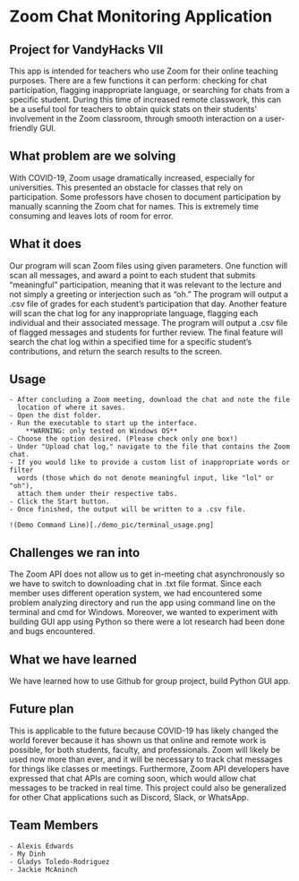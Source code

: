 # Zoom Chat Monitoring Application

## Project for VandyHacks VII

This app is intended for teachers who use Zoom for their online teaching purposes.
There are a few functions it can perform: checking for chat participation, flagging
inappropriate language, or searching for chats from a specific student. During this
time of increased remote classwork, this can be a useful tool for teachers to
obtain quick stats on their students' involvement in the Zoom classroom, through
smooth interaction on a user-friendly GUI.

## What problem are we solving

With COVID-19, Zoom usage dramatically increased, especially for universities.
This presented an obstacle for classes that rely on participation. Some professors
have chosen to document participation by manually scanning the Zoom chat for names.
This is extremely time consuming and leaves lots of room for error.

## What it does

Our program will scan Zoom files using given parameters. One function will scan
all messages, and award a point to each student that submits “meaningful”
participation, meaning that it was relevant to the lecture and not simply a
greeting or interjection such as “oh.” The program will output a .csv file of
grades for each student’s participation that day. Another feature will scan the
chat log for any inappropriate language, flagging each individual and their
associated message. The program will output a .csv file of flagged messages and
students for further review. The final feature will search the chat log within
a specified time for a specific student’s contributions, and return the search
results to the screen.

## Usage

    - After concluding a Zoom meeting, download the chat and note the file
      location of where it saves.
    - Open the dist folder.
    - Run the executable to start up the interface.
    	**WARNING: only tested on Windows OS**
    - Choose the option desired. (Please check only one box!)
    - Under "Upload chat log," navigate to the file that contains the Zoom chat.
    - If you would like to provide a custom list of inappropriate words or filter
      words (those which do not denote meaningful input, like "lol" or "oh"),
      attach them under their respective tabs.
    - Click the Start button.
    - Once finished, the output will be written to a .csv file.

    !(Demo Command Line)[./demo_pic/terminal_usage.png]

## Challenges we ran into

The Zoom API does not allow us to get in-meeting chat asynchronously so we have
to switch to downloading chat in .txt file format. Since each member uses different
operation system, we had encountered some problem analyzing directory and run
the app using command line on the terminal and cmd for Windows. Moreover, we
wanted to experiment with building GUI app using Python so there were a lot
research had been done and bugs encountered.

## What we have learned

We have learned how to use Github for group project, build Python GUI app.

## Future plan

This is applicable to the future because COVID-19 has likely changed the world
forever because it has shown us that online and remote work is possible, for
both students, faculty, and professionals. Zoom will likely be used now more
than ever, and it will be necessary to track chat messages for things like
classes or meetings. Furthermore, Zoom API developers have expressed that chat
APIs are coming soon, which would allow chat messages to be tracked in real time.
This project could also be generalized for other Chat applications such as
Discord, Slack, or WhatsApp.

## Team Members

    - Alexis Edwards
    - My Dinh
    - Gladys Toledo-Rodriguez
    - Jackie McAninch
